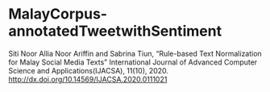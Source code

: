 # MalayCorpus-annotatedTweetwithSentiment
Siti Noor Allia Noor Ariffin and Sabrina Tiun, “Rule-based Text Normalization for Malay Social Media Texts” International Journal of Advanced Computer Science and Applications(IJACSA), 11(10), 2020. http://dx.doi.org/10.14569/IJACSA.2020.0111021
